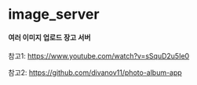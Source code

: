 # image_server

#### 여러 이미지 업로드 장고 서버

참고1: https://www.youtube.com/watch?v=sSquD2u5Ie0

참고2: https://github.com/divanov11/photo-album-app